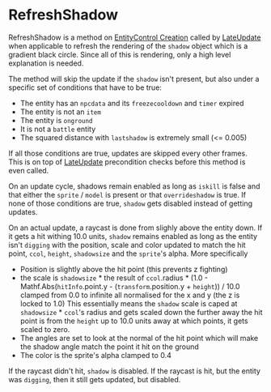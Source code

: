 # RefreshShadow

RefreshShadow is a method on [EntityControl Creation](../EntityControl%20Creation.md) called by [LateUpdate](Unity%20events/LateUpdate.md) when applicable to refresh the rendering of the `shadow` object which is a gradient black circle. Since all of this is rendering, only a high level explanation is needed.

The method will skip the update if the `shadow` isn't present, but also under a specific set of conditions that have to be true:

* The entity has an `npcdata` and its `freezecooldown` and `timer` expired
* The entity is not an `item`
* The entity is `onground`
* It is not a `battle` entity
* The squared distance with `lastshadow` is extremely small (\<= 0.005)

If all those conditions are true, updates are skipped every other frames. This is on top of [LateUpdate](Unity%20events/LateUpdate.md) precondition checks before this method is even called.

On an update cycle, shadows remain enabled as long as `iskill` is false and that either the `sprite` / `model` is present or that `overrideshadow` is true. If none of those conditions are true, `shadow` gets disabled instead of getting updates. 

On an actual update, a raycast is done from slighly above the entity down. If it gets a hit withing 10.0 units, `shadow` remains enabled as long as the entity isn't `digging` with the position, scale and color updated to match the hit point, `ccol`, `height`, `shadowsize` and the `sprite`'s alpha. More specifically

* Position is slightly above the hit point (this prevents z fighting)
* the scale is `shadowsize` * the result of `ccol`.radius * (1.0 - Mathf.Abs(`hitInfo`.point.y - (`transform`.position.y + `height`)) / 10.0 clamped from 0.0 to infinite all normalised for the x and y (the z is locked to 1.0) This essentially means the `shadow` scale is caped at `shadowsize` * `ccol`'s radius and gets scaled down the further away the hit point is from the `height` up to 10.0 units away at which points, it gets scaled to zero.
* The angles are set to look at the normal of the hit point which will make the shadow angle match the point it hit on the ground
* The color is the sprite's alpha clamped to 0.4

If the raycast didn't hit, `shadow` is disabled. If the raycast is hit, but the entity was `digging`, then it still gets updated, but disabled.
